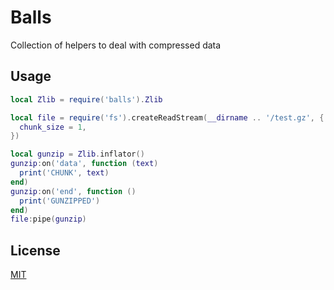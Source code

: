 Balls
=====

Collection of helpers to deal with compressed data

Usage
-----

```lua
local Zlib = require('balls').Zlib

local file = require('fs').createReadStream(__dirname .. '/test.gz', {
  chunk_size = 1,
})

local gunzip = Zlib.inflator()
gunzip:on('data', function (text)
  print('CHUNK', text)
end)
gunzip:on('end', function ()
  print('GUNZIPPED')
end)
file:pipe(gunzip)
```

License
-----

[MIT](luvit-balls.txt)

